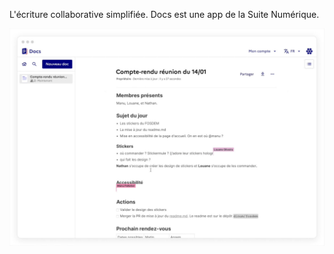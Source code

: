 L'écriture collaborative simplifiée. Docs est une app de la Suite Numérique.

![Exemple de document](screenshots/example_fr.jpg)
